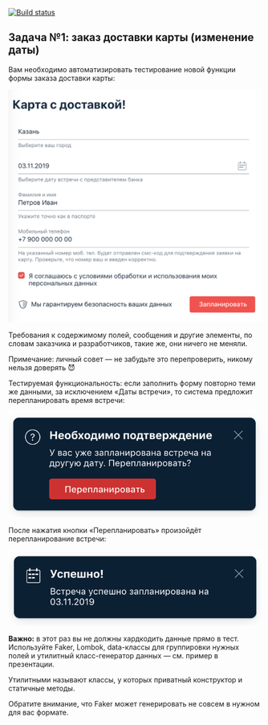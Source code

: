 [![Build status](https://ci.appveyor.com/api/projects/status/18g0jxm6vco97823?svg=true)](https://ci.appveyor.com/project/DmitriyRonMan/patterns)


## Задача №1: заказ доставки карты (изменение даты) ##
Вам необходимо автоматизировать тестирование новой функции формы заказа доставки карты:

![img.png](pic%2Fimg.png)

Требования к содержимому полей, сообщения и другие элементы, по словам заказчика и разработчиков, такие же, они ничего не меняли.

Примечание: личный совет — не забудьте это перепроверить, никому нельзя доверять 😈

Тестируемая функциональность: если заполнить форму повторно теми же данными, за исключением «Даты встречи», то система предложит перепланировать время встречи:

![img_1.png](pic%2Fimg_1.png)

После нажатия кнопки «Перепланировать» произойдёт перепланирование встречи:

![img_2.png](pic%2Fimg_2.png)

**Важно:** в этот раз вы не должны хардкодить данные прямо в тест. Используйте Faker, Lombok, data-классы для группировки нужных полей и утилитный класс-генератор данных — см. пример в презентации.

Утилитными называют классы, у которых приватный конструктор и статичные методы.

Обратите внимание, что Faker может генерировать не совсем в нужном для вас формате.